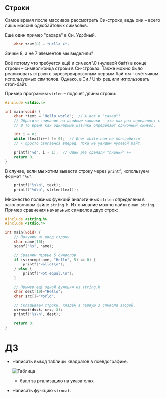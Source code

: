 ## Строки

Самое время после массивов рассмотреть Си-строки, ведь они – всего лишь массив
однобайтовых символов.

Ещё один пример "сахара" в Си. Удобный.

```C
    char text[8] = "Hello C";
```

Зачем 8, а не 7 элементов мы выделили?

Всё потому что требуется ещё и символ \0 (нулевой байт) в конце строки – символ конца строки в
Си-строках. Также можно было реализовать строки с зарезервированным первым байтом - счётчиком
используемых симполов. Однако, в Си / Unix решили использовать стоп-байт.

Пример программы `strlen` – подсчёт длины строки:

```C
#include <stdio.h>

int main(void) {
    char *text = "Hello world";  // А вот и "сахар"!
    // Обратите внимание на двойные кавычки – это как раз определяет строку.
    // В то время как одинарные кавычки определяют одиночный символ.

    int i = 0;
    while (text[i++] != 0);  // Блок while нам не понадобится
    // - просто двигаемся вперёд, пока не увидим нулевой байт.

    printf("%d", i - 1);  // Один раз сделали "лишний" ++
    return 0;
}
```

В случае, если мы хотим вывести строку через `printf`, используем формат `"%s"`:

```C
    printf("%s\n", text);
    printf("%d\n", strlen(text));
```

Множество полезных функций аналогичных `strlen` определены в заголовочном файле `string.h`.
Их описание можно найти в `man string`. Пример сравнения начальных символов двух строк:

```C
#include <string.h>
#include <stdio.h>

int main(void) {
    // Получим на ввод строку
    char name[16];
    scanf("%s", name);

    // Сравним первые 5 символов
    if (strncmp(name, "Hello", 5) == 0) {
        printf("Hello!\n");
    } else {
        printf("Not equal.\n");
    }

    // Пример ещё одной функции из string.h
    char dest[10]="Hello";
    char src[]="World";

    // Складываем строки. Кладём в первую 3 символа второй.
    strncat(dest, src, 3);
    printf("%s\n", dest);

    return 0;
}
```

# ДЗ

- Написать вывод таблицы квадратов в псевдографике.

  ![Таблица](http://matematikaiskusstvo.ru/images/tb2.jpg)
  + балл за реализацию на указателях
- Написать функцию `strncat`.


